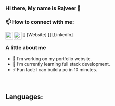 ### Hi there, My name is Rajveer 👋


### 📫 How to connect with me:

[<img align="left" alt="my portflio website" width="24px" src="https://rajveer-s.github.io/Professional-Portfolio/#" />] [Website]
[<img align="left" alt="LinkedIn Profile" width="24px" src="https://www.linkedin.com/in/raj-sidhu-95a841a3/" />] [LinkedIn]


###  A little about me
- 🔭 I’m working on my portfolio website.
- 🌱 I’m currently learning full stack development. 
- ⚡ Fun fact: I can build a pc in 10 minutes. 

<br />

## Languages:
